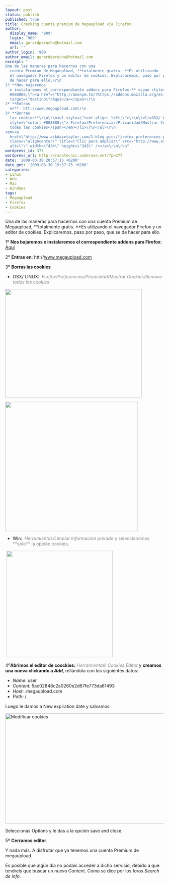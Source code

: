 ```yaml
---
layout: post
status: publish
published: true
title: Cracking cuenta premium de Megaupload vía Firefox
author:
  display_name: '909'
  login: '909'
  email: gerardperucha@hotmail.com
  url: ''
author_login: '909'
author_email: gerardperucha@hotmail.com
excerpt: "
Una de las maneras para hacernos con una
  cuenta Premium de Megaupload, **totalmente gratis. **Es utilizando
  el navegador Firefox y un editor de cookies. Explicaremos, paso por paso, que se
  de hacer para ello.\r\n
1º **Nos bajaremos
  e instalaremos el correspondiente addons para Firefox:** <span style=\"color:
  #888888;\"><a href=\"http://anonym.to/?https://addons.mozilla.org/es-ES/firefox/addon/573\"
  target=\"destino\">Aquí</a></span>\r\n
2º **Entras
  en**: htt://www.megaupload.com\r\n
3º **Borras
  las cookies**\r\n\r\n<ul style=\"text-align: left;\">\r\n\t<li>OSX/ LINUX: <em><span
  style=\"color: #888888;\"> Firefox/Preferencias/Privacidad/Mostrar Cookies/Remove
  todas las cookies</span></em></li>\r\n</ul>\r\n
<em><a
  href=\"http://www.askdavetaylor.com/1-blog-pics/firefox-preferences-privacy.png\"><img
  class=\"aligncenter\" title=\"Clic para ampliar\" src=\"http://www.askdavetaylor.com/1-blog-pics/firefox-preferences-privacy.png\"
  alt=\"\" width=\"434\" height=\"343\" /></a>\r\n\r\n"
wordpress_id: 377
wordpress_url: http://racotecnic.underave.net/?p=377
date: '2009-03-30 20:57:15 +0200'
date_gmt: '2009-03-30 19:57:15 +0200'
categories:
- Linux
- Web
- Mac
- Windows
tags:
- Megaupload
- Firefox
- Cookies
---
```


Una de las maneras para hacernos con una cuenta Premium de Megaupload, **totalmente gratis. **Es utilizando el navegador Firefox y un editor de cookies. Explicaremos, paso por paso, que se de hacer para ello.

1º **Nos bajaremos e instalaremos el correspondiente addons para Firefox:** <span style="color: #888888;"><a href="http://anonym.to/?https://addons.mozilla.org/es-ES/firefox/addon/573" target="destino">Aquí</a></span>

2º **Entras en**: htt://www.megaupload.com

3º **Borras las cookies**
<ul style="text-align: left;">
<li>OSX/ LINUX: <em><span style="color: #888888;"> Firefox/Preferencias/Privacidad/Mostrar Cookies/Remove todas las cookies</span></em></li>
</ul>

<em><a href="http://www.askdavetaylor.com/1-blog-pics/firefox-preferences-privacy.png"><img class="aligncenter" title="Clic para ampliar" src="http://www.askdavetaylor.com/1-blog-pics/firefox-preferences-privacy.png" alt="" width="434" height="343" /></a>

<a id="more"></a><a id="more-377"></a><a href="https://support.mozilla.com/en-US/kb/img/wiki_up/prefs-privacy-linux-en.jpg"><img class="aligncenter" title="Clic para ampliar" src="https://support.mozilla.com/en-US/kb/img/wiki_up/prefs-privacy-linux-en.jpg" alt="" width="422" height="410" /></a></em>

<em></em>

<ul>
<li>Win:  <span style="color: #888888;"><em>Herramientas/Limpiar Información privada</em> y seleccionamos **solo** la opci<span style="color: #888888;">ón cookies</span></span><span style="color: #888888;">.</span></li>
</ul>

<img alt="" />

<img class="aligncenter" src="http://www.mozilla-hispano.org/documentacion/images/a/ab/Firefox-limpiarinfprivada.png" alt="" width="337" />

4º**Abrimos el editor de coockies:** <em><span style="color: #888888;">Herramientas\ Cookies</span></em><em><span style="color: #888888;"> Editor</span></em> y <strong>creamos una nueva clickando a <em>Add</em></strong>, rellándola con los siguientes datos:
<ul style="text-align: left;">
<li><em>Name:</em> user</li>
<li><em>Content:</em> 5ac02848c2a0260e2d67fe773da61493</li>
<li><em>Host:</em> .megaupload.com</li>
<li><em>Path:</em> /</li>
</ul>

Luego le damos a New expiration date y salvamos.

<a href="http://img212.imageshack.us/img212/2069/imagen1e.png"><img title="Clic para ampliar" src="http://img212.imageshack.us/img212/2069/imagen1e.png" alt="Modificar cookies" width="514" height="349" /></a>

Seleccionas Options y le das a la opción save and close.

5º **Cerramos editor**.

Y nada más. A disfrutar que ya tenemos una cuenta Premium de megaupload.

Es posible que algún dia no podaís acceder a dicho servicio, debido a que tendreís que buscar un nuevo Content. Como se dice por los foros <em>Search de info</em>.
